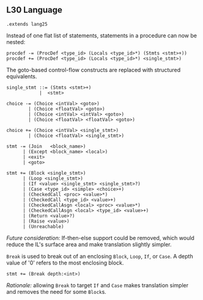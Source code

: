 ## L30 Language

```grammar
.extends lang25
```

Instead of one flat list of statements, statements in a procedure can now be
nested:

```grammar
procdef -= (ProcDef <type_id> (Locals <type_id>*) (Stmts <stmt>+))
procdef += (ProcDef <type_id> (Locals <type_id>*) <single_stmt>)
```

The goto-based control-flow constructs are replaced with structured equivalents.

```grammar
single_stmt ::= (Stmts <stmt>+)
            |  <stmt>

choice -= (Choice <intVal> <goto>)
        | (Choice <floatVal> <goto>)
        | (Choice <intVal> <intVal> <goto>)
        | (Choice <floatVal> <floatVal> <goto>)

choice += (Choice <intVal> <single_stmt>)
        | (Choice <floatVal> <single_stmt>)

stmt -= (Join   <block_name>)
      | (Except <block_name> <local>)
      | <exit>
      | <goto>

stmt += (Block <single_stmt>)
      | (Loop <single_stmt>)
      | (If <value> <single_stmt> <single_stmt>?)
      | (Case <type_id> <simple> <choice>+)
      | (CheckedCall <proc> <value>*)
      | (CheckedCall <type_id> <value>+)
      | (CheckedCallAsgn <local> <proc> <value>*)
      | (CheckedCallAsgn <local> <type_id> <value>+)
      | (Return <value>?)
      | (Raise <value>)
      | (Unreachable)
```

*Future consideration:* If-then-else support could be removed, which would
reduce the IL's surface area and make translation slightly simpler.

`Break` is used to break out of an enclosing `Block`, `Loop`, `If`, or `Case`.
A depth value of '0' refers to the most enclosing block.

```grammar
stmt += (Break depth:<int>)
```

*Rationale:* allowing `Break` to target `If` and `Case` makes translation
simpler and removes the need for some `Block`s.
